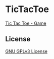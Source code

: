 # TicTacToe
[Tic Tac Toe - Game](https://jefersonboes.github.io/tictactoe/)

## License
[GNU GPLv3 License](https://github.com/jefersonboes/tictactoe/blob/main/LICENSE)
